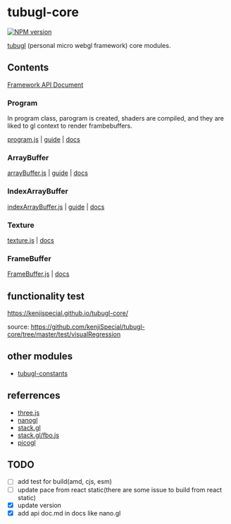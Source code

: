 # tubugl-core
[![NPM version][npm-image]][npm-url] 

[tubugl](https://github.com/kenjiSpecial/tubugl) (personal micro webgl framework) core modules.

## Contents
[Framework API Document](https://kenjispecial.github.io/tubugl-core/api/)

### Program
In program class, parogram is created, shaders are compiled, and they are liked to gl context to render frambebuffers.

[program.js](https://github.com/kenjiSpecial/tubugl-core/blob/master/src/program.js) | [guide](https://kenjispecial.github.io/tubugl-core/guide/program) | [docs](https://kenjispecial.github.io/tubugl-core/api/Program.html)

###  ArrayBuffer

[arrayBuffer.js](https://github.com/kenjiSpecial/tubugl-core/blob/master/src/arrayBuffer.js) | [guide](https://kenjispecial.github.io/tubugl-core/guide/buffer) | [docs](https://kenjispecial.github.io/tubugl-core/api/ArrayBuffer.html)

### IndexArrayBuffer

[indexArrayBuffer.js](https://github.com/kenjiSpecial/tubugl-core/blob/master/src/indexArrayBuffer.js) | [guide](https://kenjispecial.github.io/tubugl-core/guide/buffer) | [docs](https://kenjispecial.github.io/tubugl-core/api/FrameBuffer.html)

### Texture

[texture.js](https://github.com/kenjiSpecial/tubugl-core/blob/master/src/texture.js) | [docs](https://kenjispecial.github.io/tubugl-core/api/Texture.html)

### FrameBuffer

[FrameBuffer.js](https://github.com/kenjiSpecial/tubugl-core/blob/master/src/frameBuffer.js) | [docs](https://kenjispecial.github.io/tubugl-core/api/FrameBuffer.html)


 
## functionality test

https://kenjispecial.github.io/tubugl-core/

source: https://github.com/kenjiSpecial/tubugl-core/tree/master/test/visualRegression

## other modules

- [tubugl-constants](https://github.com/kenjiSpecial/tubugl-constants)


## referrences

- [three.js](https://github.com/mrdoob/three.js/)
- [nanogl](https://github.com/plepers/nanogl/)
- [stack.gl](http://stack.gl/)
- [stack.gl/fbo.js](https://github.com/stackgl/gl-fbo/blob/master/fbo.js)
- [picogl](https://tsherif.github.io/picogl.js/)

[npm-image]: https://img.shields.io/npm/v/tubugl-core.svg?style=flat-square
[npm-url]: https://www.npmjs.com/package/tubugl-core 


## TODO

- [ ] add test for build(amd, cjs, esm)
- [ ] update pace from react static(there are some issue to build from react static) 
- [x] update version
- [x] add api doc.md in docs like nano.gl
